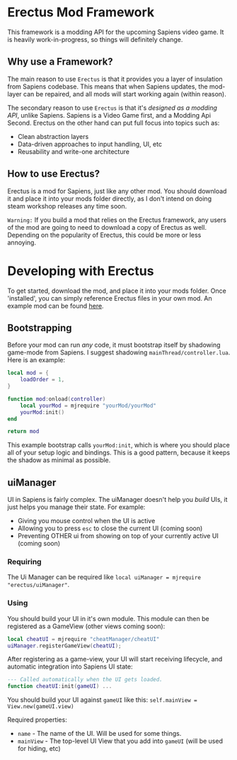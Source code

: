 # Erectus Mod Framework

This framework is a modding API for the upcoming Sapiens video game. It is heavily work-in-progress, so things will definitely change.

## Why use a Framework?

The main reason to use `Erectus` is that it provides you a layer of insulation from Sapiens codebase. This means that when Sapiens updates, the mod-layer can be repaired, and all mods will start working again (within reason).

The secondary reason to use `Erectus` is that it's *designed as a modding API*, unlike Sapiens. Sapiens is a Video Game first, and a Modding Api Second. Erectus on the other hand can put full focus into topics such as:
 - Clean abstraction layers
 - Data-driven approaches to input handling, UI, etc
 - Reusability and write-one architecture

## How to use Erectus?

Erectus is a mod for Sapiens, just like any other mod. You should download it and place it into your mods folder directly, as I don't intend on doing steam workshop releases any time soon.

`Warning:` If you build a mod that relies on the Erectus framework, any users of the mod are going to need to download a copy of Erectus as well. Depending on the popularity of Erectus, this could be more or less annoying.

# Developing with Erectus

To get started, download the mod, and place it into your mods folder. Once 'installed', you can simply reference Erectus files in your own mod. An example mod can be found [here](https://github.com/SirLich/sapiens-cheat-menu).

## Bootstrapping

Before your mod can run *any* code, it must bootstrap itself by shadowing game-mode from Sapiens. I suggest shadowing `mainThread/controller.lua`. Here is an example:

```lua
local mod = {
	loadOrder = 1,
}

function mod:onload(controller)
	local yourMod = mjrequire "yourMod/yourMod"
	yourMod:init()
end

return mod
```

This example bootstrap calls `yourMod:init`, which is where you should place all of your setup logic and bindings. This is a good pattern, because it keeps the shadow as minimal as possible.

## uiManager

UI in Sapiens is fairly complex. The uiManager doesn't help you *build* UIs, it just helps you manage their state. For example:
 - Giving you mouse control when the UI is active
 - Allowing you to press `esc` to close the current UI (coming soon)
 - Preventing OTHER ui from showing on top of your currently active UI (coming soon)

### Requiring 

The Ui Manager can be required like `local uiManager = mjrequire "erectus/uiManager"`. 

### Using

You should build your UI in it's own module. This module can then be registered as a GameView (other views coming soon):

```lua
local cheatUI = mjrequire "cheatManager/cheatUI"
uiManager.registerGameView(cheatUI);
```

After registering as a game-view, your UI will start receiving lifecycle, and automatic integration into Sapiens UI state:

```lua
--- Called automatically when the UI gets loaded. 
function cheatUI:init(gameUI) ... 
```

You should build your UI against `gameUI` like this: `self.mainView = View.new(gameUI.view)`

Required properties:
 - `name` - The name of the UI. Will be used for some things.
 - `mainView` - The top-level UI View that you add into `gameUI` (will be used for hiding, etc)

